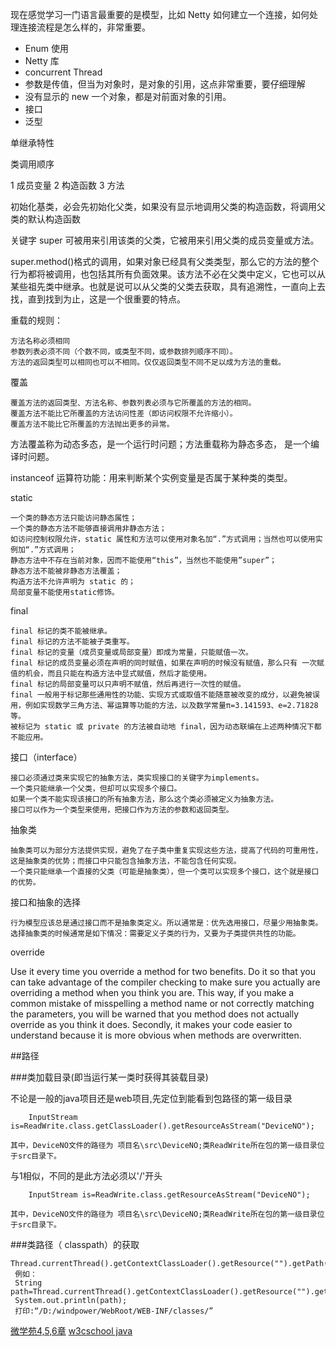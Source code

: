 

现在感觉学习一门语言最重要的是模型，比如 Netty 如何建立一个连接，如何处理连接流程是怎么样的，非常重要。


* Enum 使用
* Netty 库
* concurrent Thread 
* 参数是传值，但当为对象时，是对象的引用，这点非常重要，要仔细理解
* 没有显示的 new 一个对象，都是对前面对象的引用。
* 接口
* 泛型






单继承特性

类调用顺序

1 成员变量
2 构造函数
3 方法


初始化基类，必会先初始化父类，如果没有显示地调用父类的构造函数，将调用父类的默认构造函数

关键字 super 可被用来引用该类的父类，它被用来引用父类的成员变量或方法。

super.method()格式的调用，如果对象已经具有父类类型，那么它的方法的整个行为都将被调用，也包括其所有负面效果。该方法不必在父类中定义，它也可以从某些祖先类中继承。也就是说可以从父类的父类去获取，具有追溯性，一直向上去找，直到找到为止，这是一个很重要的特点。


重载的规则：

    方法名称必须相同
    参数列表必须不同（个数不同，或类型不同，或参数排列顺序不同）。
    方法的返回类型可以相同也可以不相同。仅仅返回类型不同不足以成为方法的重载。



覆盖

    覆盖方法的返回类型、方法名称、参数列表必须与它所覆盖的方法的相同。
    覆盖方法不能比它所覆盖的方法访问性差（即访问权限不允许缩小）。
    覆盖方法不能比它所覆盖的方法抛出更多的异常。

方法覆盖称为动态多态，是一个运行时问题；方法重载称为静态多态， 是一个编译时问题。

instanceof 运算符功能：用来判断某个实例变量是否属于某种类的类型。


static 

    一个类的静态方法只能访问静态属性；
    一个类的静态方法不能够直接调用非静态方法；
    如访问控制权限允许，static 属性和方法可以使用对象名加“.”方式调用；当然也可以使用实例加“.”方式调用；
    静态方法中不存在当前对象，因而不能使用“this”，当然也不能使用”super”；
    静态方法不能被非静态方法覆盖；
    构造方法不允许声明为 static 的；
    局部变量不能使用static修饰。

final 

    final 标记的类不能被继承。
    final 标记的方法不能被子类重写。
    final 标记的变量（成员变量或局部变量）即成为常量，只能赋值一次。
    final 标记的成员变量必须在声明的同时赋值，如果在声明的时候没有赋值，那么只有 一次赋值的机会，而且只能在构造方法中显式赋值，然后才能使用。
    final 标记的局部变量可以只声明不赋值，然后再进行一次性的赋值。
    final 一般用于标记那些通用性的功能、实现方式或取值不能随意被改变的成分，以避免被误用，例如实现数学三角方法、幂运算等功能的方法，以及数学常量π=3.141593、e=2.71828 等。
	被标记为 static 或 private 的方法被自动地 final，因为动态联编在上述两种情况下都不能应用。
	
接口（interface）

	接口必须通过类来实现它的抽象方法，类实现接口的关键字为implements。
	一个类只能继承一个父类，但却可以实现多个接口。
	如果一个类不能实现该接口的所有抽象方法，那么这个类必须被定义为抽象方法。
	接口可以作为一个类型来使用，把接口作为方法的参数和返回类型。

抽象类

	抽象类可以为部分方法提供实现，避免了在子类中重复实现这些方法，提高了代码的可重用性，这是抽象类的优势；而接口中只能包含抽象方法，不能包含任何实现。
	一个类只能继承一个直接的父类（可能是抽象类），但一个类可以实现多个接口，这个就是接口的优势。
	
	
接口和抽象的选择


    行为模型应该总是通过接口而不是抽象类定义。所以通常是：优先选用接口，尽量少用抽象类。
    选择抽象类的时候通常是如下情况：需要定义子类的行为，又要为子类提供共性的功能。

override

Use it every time you override a method for two benefits. Do it so that you can take advantage of the compiler checking to make sure you actually are overriding a method when you think you are. This way, if you make a common mistake of misspelling a method name or not correctly matching the parameters, you will be warned that you method does not actually override as you think it does. Secondly, it makes your code easier to understand because it is more obvious when methods are overwritten.


##路径

###类加载目录(即当运行某一类时获得其装载目录)

不论是一般的java项目还是web项目,先定位到能看到包路径的第一级目录
   
        InputStream is=ReadWrite.class.getClassLoader().getResourceAsStream("DeviceNO");
        
   	其中，DeviceNO文件的路径为 项目名\src\DeviceNO;类ReadWrite所在包的第一级目录位于src目录下。
   
与1相似，不同的是此方法必须以'/'开头

    	InputStream is=ReadWrite.class.getResourceAsStream("DeviceNO");
    
    其中，DeviceNO文件的路径为 项目名\src\DeviceNO;类ReadWrite所在包的第一级目录位于src目录下。 

###类路径（ classpath）的获取

    Thread.currentThread().getContextClassLoader().getResource("").getPath()
     例如：
     String path=Thread.currentThread().getContextClassLoader().getResource("").getPath();
     System.out.println(path);
     打印:“/D:/windpower/WebRoot/WEB-INF/classes/” 






[微学苑4,5,6章](http://www.weixueyuan.net/java/rumen/)
[w3cschool java](http://www.w3cschool.cc/java/java-tutorial.html)
